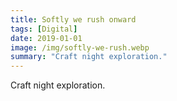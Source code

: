 ```yaml
---
title: Softly we rush onward
tags: [Digital]
date: 2019-01-01
image: /img/softly-we-rush.webp
summary: "Craft night exploration."
---
```


Craft night exploration.